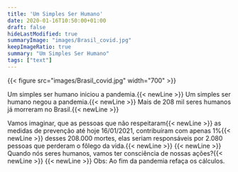 ```yaml
---
title: 'Um Simples Ser Humano'
date: 2020-01-16T10:50:00+01:00
draft: false
hideLastModified: true
summaryImage: "images/Brasil_covid.jpg"
keepImageRatio: true
summary: "Um Simples Ser Humano"
tags: ["text"]
---
```


{{< figure src="images/Brasil_covid.jpg" width="700" >}}

Um simples ser humano iniciou a pandemia.{{< newLine >}}
Um simples ser humano negou a pandemia.{{< newLine >}}
Mais de 208 mil seres humanos já morreram no Brasil.{{< newLine >}}

Vamos imaginar, que as pessoas que não respeitaram{{< newLine >}}
as medidas de prevenção até hoje 16/01/2021, contribuíram com apenas 1%{{< newLine >}}
desses 208.000 mortes, elas seriam responsáveis por 2.080 pessoas que perderam o fôlego da vida.{{< newLine >}}
{{< newLine >}}
Quando nós seres humanos, vamos ter consciência de nossas ações?{{< newLine >}}
{{< newLine >}}
Obs: Ao fim da pandemia refaça os cálculos.
